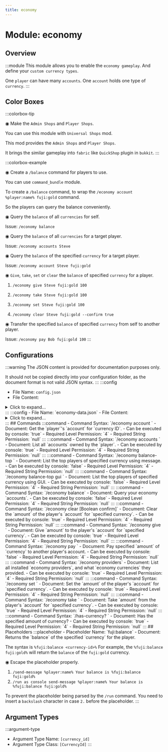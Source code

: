 ```yaml
---
title: economy
---
```



# Module: economy

## Overview
:::module
This module allows you to enable the `economy gameplay`.
And define your `custom currency types`.

One `player` can have many `accounts`.
One `account` holds one type of `currency`.
:::
## Color Boxes

:::colorbox-tip

◉ Make the `Admin Shops` and `Player Shops`.

You can use this module with `Universal Shops` mod.

This mod provides the `Admin Shops` and `Player Shops`.

It brings the similar gameplay into `fabric` like `QuickShop` plugin in `bukkit`.
:::

:::colorbox-example

◉ Create a `/balance` command for players to use.

You can use `command_bundle` module.

To create a `/balance` command, to wrap the `/economy account %player:name% fuji:gold` command.

So the players can query the balance conveniently.



◉ Query the `balance` of all `currencies` for self.

Issue: `/economy balance`



◉ Query the `balance` of all `currencies` for a target player.

Issue: `/economy accounts Steve`



◉ Query the `balance` of the specified `currency` for a target player.

Issue: `/economy account Steve fuji:gold`



◉ `Give`, `take`, `set` or `clear` the `balance` of specified `currency` for a player.

1. `/economy give Steve fuji:gold 100`

2. `/economy take Steve fuji:gold 100`

3. `/economy set Steve fuji:gold 100`

4. `/economy clear Steve fuji:gold --confirm true`



◉ Transfer the specified `balance` of specified `currency` from self to another player.

Issue: `/economy pay Bob fuji:gold 100`
:::

## Configurations
:::warning
The JSON content is provided for documentation purposes only.

It should not be copied directly into your configuration folder, as the document format is not valid JSON syntax.
:::
:::config
- File Name: `config.json`
- File Content: 
<details>

<summary>Click to expand...</summary>

```json showLineNumbers title="config/fuji/modules/economy/config.json"
{
  "provider_icon": "minecraft:cherry_sapling",
  "balance_top_page_size": 10
  /* Define your `custom economy currency` types. */,
  "currencies": [
    {
      "currency_id": "fuji:gold",
      "currency_name": "<gold>Fuji Gold",
      "currency_icon_item": "minecraft:gold_ingot",
      "default_face_balance": 100.0,
      "format_value_string": "%.2f",
      "format_value_text": "<yellow>$%.2f"
    },
    {
      "currency_id": "fuji:diamond",
      "currency_name": "<aqua>Fuji Diamond",
      "currency_icon_item": "minecraft:diamond",
      "default_face_balance": 0.0,
      "format_value_string": "%.2f",
      "format_value_text": "<aqua>$%.2f"
    }
  ]
}
```
</details>
:::
:::config
- File Name: `economy-data.json`
- File Content: 
<details>

<summary>Click to expand...</summary>

```json showLineNumbers title="config/fuji/modules/economy/economy-data.json"
{
  /* Saved `accounts` for each `currency`. */
  "currencies": []
}
```
</details>
:::
## Commands
:::command
- Command Syntax: `/economy account <OfflineGameProfile player> <CurrencyId currencyId>`
- Document: Get the `player`'s `account` for `currency ID`.
- Can be executed by console: `true`
- Required Level Permission: `4`
- Required String Permission: `null`
:::
:::command
- Command Syntax: `/economy accounts <OfflineGameProfile player>`
- Document: List all `accounts` owned by the `player`.
- Can be executed by console: `true`
- Required Level Permission: `4`
- Required String Permission: `null`
:::
:::command
- Command Syntax: `/economy balance-top <CurrencyId currencyId>`
- Document: List the top players of specified currency using message.
- Can be executed by console: `false`
- Required Level Permission: `4`
- Required String Permission: `null`
:::
:::command
- Command Syntax: `/economy balance-top gui <CurrencyId currencyId>`
- Document: List the top players of specified currency using GUI.
- Can be executed by console: `false`
- Required Level Permission: `4`
- Required String Permission: `null`
:::
:::command
- Command Syntax: `/economy balance`
- Document: Query your economy `accounts`.
- Can be executed by console: `false`
- Required Level Permission: `4`
- Required String Permission: `null`
:::
:::command
- Command Syntax: `/economy clear <OfflineGameProfile player> <CurrencyId currencyId> [Boolean confirm]`
- Document: Clear the `amount` of the player's `account` for `specified currency`.
- Can be executed by console: `true`
- Required Level Permission: `4`
- Required String Permission: `null`
:::
:::command
- Command Syntax: `/economy give <OfflineGameProfile player> <CurrencyId currencyId> <double amount>`
- Document: Give `amount` to the player's `account` for `specified currency`.
- Can be executed by console: `true`
- Required Level Permission: `4`
- Required String Permission: `null`
:::
:::command
- Command Syntax: `/economy pay <OfflineGameProfile player> <CurrencyId currencyId> <double amount>`
- Document: Pay specified `amount` of `currency` to another player's account.
- Can be executed by console: `false`
- Required Level Permission: `4`
- Required String Permission: `null`
:::
:::command
- Command Syntax: `/economy providers`
- Document: List all installed `economy providers`, and what `economy currencies` they provided.
- Can be executed by console: `true`
- Required Level Permission: `4`
- Required String Permission: `null`
:::
:::command
- Command Syntax: `/economy set <OfflineGameProfile player> <CurrencyId currencyId> <double amount>`
- Document: Set the `amount` of the player's `account` for `specified currency`.
- Can be executed by console: `true`
- Required Level Permission: `4`
- Required String Permission: `null`
:::
:::command
- Command Syntax: `/economy take <OfflineGameProfile player> <CurrencyId currencyId> <double amount>`
- Document: Take `amount` from the player's `account` for `specified currency`.
- Can be executed by console: `true`
- Required Level Permission: `4`
- Required String Permission: `null`
:::
:::command
- Command Syntax: `/has-currency? <OfflineGameProfile player> <CurrencyId currencyId> <double amount>`
- Document: Has the specified amount of currency?
- Can be executed by console: `true`
- Required Level Permission: `4`
- Required String Permission: `null`
:::
## Placeholders
:::placeholder
- Placeholder Name: `fuji:balance`
- Document: Returns the `balance` of the specified `currency` for the player.

The syntax is `%fuji:balance <currency-id>%`
For example, the `%fuji:balance fuji:gold%` will return the `balance` of the `fuji:gold` currency.

◉ Escape the placeholder properly.
1. `/send-message %player:name% Your balance is %fuji:balance fuji:gold%`
2. `/run as console send-message %player:name% Your balance is %fuji:balance fuji:gold%`

To prevent the placeholder being parsed by the `/run` command.
You need to insert a `backslash` character in case `2.` before the placeholder.
:::
## Argument Types
:::argument-type
- Argument Type Name: `[currency_id]`
- Argument Type Class: `[CurrencyId]`
:::
